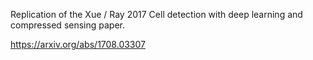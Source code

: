 Replication of the Xue / Ray 2017 Cell detection with deep learning and compressed sensing paper. 

https://arxiv.org/abs/1708.03307
